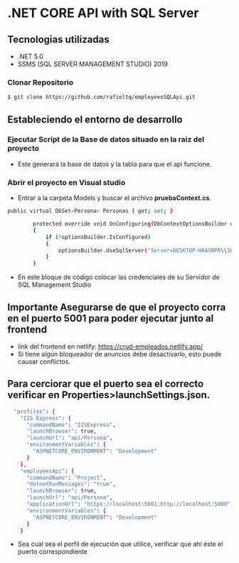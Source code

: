 # .NET CORE API with SQL Server
## Tecnologias utilizadas
- .NET 5.0
- SSMS (SQL SERVER MANAGEMENT STUDIO) 2019
### Clonar Repositorio
```bash
$ git clone https://github.com/rafieltq/employeesSQLApi.git
```
## Estableciendo el entorno de desarrollo
### Ejecutar Script de la Base de datos situado en la raiz del proyecto
- Este generará la base de datos y la tabla para que el api funcione.
### Abrir el proyecto en Visual studio
- Entrar a la carpeta Models y buscar el archivo **pruebaContext.cs**.
```bash
public virtual DbSet<Persona> Personas { get; set; }

        protected override void OnConfiguring(DbContextOptionsBuilder optionsBuilder)
        {
            if (!optionsBuilder.IsConfigured)
            {
                optionsBuilder.UseSqlServer("Server=DESKTOP-HKAVBPR\\SQLEXPRESS;Database=prueba;user=usuario;password=contraseña;");
            }
        }
```
- En este bloque de código colocar las credenciales de su Servidor de SQL Management Studio
## Importante Asegurarse de que el proyecto corra en el puerto 5001 para poder ejecutar junto al frontend
- link del frontend en netlify: https://crud-empleados.netlify.app/
- Si tiene algún bloqueador de anuncios debe desactivarlo, esto puede causar conflictos.
## Para cerciorar que el puerto sea el correcto verificar en **Properties>launchSettings.json**.
```bash
  "profiles": {
    "IIS Express": {
      "commandName": "IISExpress",
      "launchBrowser": true,
      "launchUrl": "api/Persona",
      "environmentVariables": {
        "ASPNETCORE_ENVIRONMENT": "Development"
      }
    },
    "employeesApi": {
      "commandName": "Project",
      "dotnetRunMessages": "true",
      "launchBrowser": true,
      "launchUrl": "api/Persona",
      "applicationUrl": "https://localhost:5001;http://localhost:5000",
      "environmentVariables": {
        "ASPNETCORE_ENVIRONMENT": "Development"
      }
    }
```
- Sea cual sea el perfil de ejecución que utilice, verificar que ahi este el puerto correspondiente
